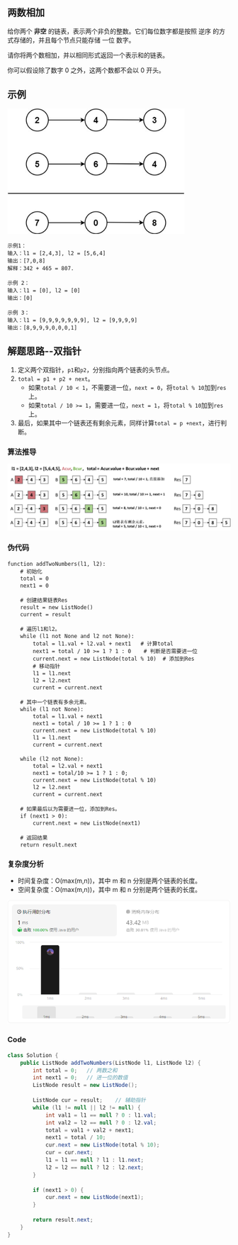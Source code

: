 ## 两数相加
给你两个 **非空** 的链表，表示两个非负的整数。它们每位数字都是按照 逆序 的方式存储的，并且每个节点只能存储 一位 数字。

请你将两个数相加，并以相同形式返回一个表示和的链表。

你可以假设除了数字 0 之外，这两个数都不会以 0 开头。

## 示例

<img src=".images/9bf4ec49.png" width="400"/>

```
示例1：
输入：l1 = [2,4,3], l2 = [5,6,4]
输出：[7,0,8]
解释：342 + 465 = 807.

示例 2：
输入：l1 = [0], l2 = [0]
输出：[0]

示例 3：
输入：l1 = [9,9,9,9,9,9,9], l2 = [9,9,9,9]
输出：[8,9,9,9,0,0,0,1]
```


## 解题思路--双指针
1. 定义两个双指针，`p1`和`p2`，分别指向两个链表的头节点。
2. `total = p1 + p2 + next`。
    - 如果`total / 10 < 1`，不需要进一位，`next = 0`，将`total % 10`加到`res`上。
    - 如果`total / 10 >= 1`，需要进一位，`next = 1`，将`total % 10`加到`res`上。
3. 最后，如果其中一个链表还有剩余元素，同样计算`total = p +next`，进行判断。

### 算法推导

<img src=".images/254ea2a2.png" width="800"/>

### 伪代码
```
function addTwoNumbers(l1, l2):
    # 初始化
    total = 0
    next1 = 0

    # 创建结果链表Res
    result = new ListNode()
    current = result

    # 遍历l1和l2。
    while (l1 not None and l2 not None):
        total = l1.val + l2.val + next1   # 计算total
        next1 = total / 10 >= 1 ? 1 : 0    # 判断是否需要进一位
        current.next = new ListNode(total % 10)  # 添加到Res
        # 移动指针
        l1 = l1.next
        l2 = l2.next
        current = current.next

    # 其中一个链表有多余元素。
    while (l1 not None):
        total = l1.val + next1
        next1 = total / 10 >= 1 ? 1 : 0
        current.next = new ListNode(total % 10)
        l1 = l1.next
        current = current.next

    while (l2 not None):
        total = l2.val + next1
        next1 = total/10 >= 1 ? 1 : 0;
        current.next = new ListNode(total % 10)
        l2 = l2.next
        current = current.next

    # 如果最后以为需要进一位，添加到Res。
    if (next1 > 0):
        current.next = new ListNode(next1)

    # 返回结果
    return result.next
```
### 复杂度分析
- 时间复杂度：O(max(m,n))，其中 m 和 n 分别是两个链表的长度。
- 空间复杂度：O(max(m,n))，其中 m 和 n 分别是两个链表的长度。

<img src=".images/fcf7a775.png" width="600"/>

### Code

```java
class Solution {
    public ListNode addTwoNumbers(ListNode l1, ListNode l2) {
        int total = 0;   // 两数之和
        int next1 = 0;   // 进一位的数值
        ListNode result = new ListNode();
        
        ListNode cur = result;    // 辅助指针
        while (l1 != null || l2 != null) {
            int val1 = l1 == null ? 0 : l1.val;
            int val2 = l2 == null ? 0 : l2.val;
            total = val1 + val2 + next1;
            next1 = total / 10;
            cur.next = new ListNode(total % 10);
            cur = cur.next;
            l1 = l1 == null ? l1 : l1.next;
            l2 = l2 == null ? l2 : l2.next;
        }
        
        if (next1 > 0) {
            cur.next = new ListNode(next1);
        }
        
        return result.next;  
    }
}


```